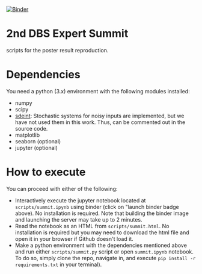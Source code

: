 
[![Binder](https://mybinder.org/badge_logo.svg)](https://mybinder.org/v2/gh/arashgmn/dbs-expert-summit/HEAD)

# 2nd DBS Expert Summit
scripts for the poster result reproduction. 

# Dependencies
You need a python (3.x) environment with the following modules installed:
- numpy
- scipy
- [sdeint](https://github.com/mattja/sdeint): Stochastic systems for noisy inputs are implemented, but we have not used them in this work. Thus, can be commented out in the source code.
- matplotlib
- seaborn (optional)
- jupyter (optional)

# How to execute
You can proceed with either of the following:

- Interactively execute the jupyter notebook located at `scripts/summit.ipynb` using binder (click on "launch binder badge above). No installation is required.  Note that building the binder image and launching the server may take up to 2 minutes.
- Read the notebook as an HTML from `scripts/summit.html`. No installation is required but you may need to download the html file and open it in your browser if Github doesn't load it.
- Make a python environment with the dependencies mentioned above and run either `scripts/summit.py` script or open `summit.ipynb` notebook. To do so, simply clone the repo, navigate in, and execute `pip install -r requirements.txt` in your terminal).
 
